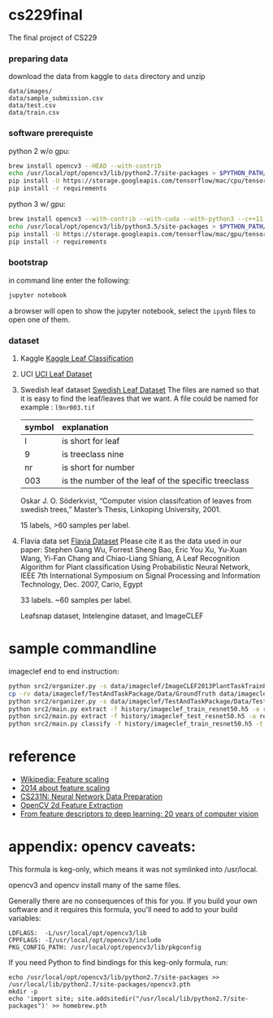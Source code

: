 # cs229final
The final project of CS229

### preparing data
download the data from kaggle to `data` directory and unzip
```
data/images/
data/sample_submission.csv
data/test.csv
data/train.csv
```

### software prerequiste
python 2 w/o gpu:
```bash
brew install opencv3 --HEAD --with-contrib
echo /usr/local/opt/opencv3/lib/python2.7/site-packages > $PYTHON_PATH/site-packages/opencv3.pth
pip install -U https://storage.googleapis.com/tensorflow/mac/cpu/tensorflow-0.11.0-py2-none-any.whl
pip install -r requirements
```

python 3 w/ gpu:
```bash
brew install opencv3 --with-contrib --with-cuda --with-python3 --c++11
echo /usr/local/opt/opencv3/lib/python3.5/site-packages > $PYTHON_PATH/site-packages/opencv3.pth
pip install -U https://storage.googleapis.com/tensorflow/mac/gpu/tensorflow-0.11.0-py3-none-any.whl
pip install -r requirements
```

### bootstrap
in command line enter the following:
```bash
jupyter notebook
```
a browser will open to show the jupyter notebook, select the `ipynb` files to open one of them.

### dataset

1. Kaggle
    [Kaggle Leaf Classification](https://www.kaggle.com/c/leaf-classification)

2. UCI
    [UCI Leaf Dataset](https://archive.ics.uci.edu/ml/datasets/Leaf)

3. Swedish leaf dataset
    [Swedish Leaf Dataset](http://www.cvl.isy.liu.se/en/research/datasets/swedish-leaf/)
    The files are named so that it is easy to find the leaf/leaves that we want. A file could be named for example :
    `l9nr003.tif`
    
    | symbol | explanation         |
    | ------ | :------------------ |
    | l      | is short for leaf   |
    | 9      | is treeclass nine   |
    | nr     | is short for number |
    | 003    | is the number of the leaf of the specific treeclass |

    Oskar J. O. Söderkvist, “Computer vision classifcation of leaves from swedish trees,” Master’s Thesis, Linkoping University, 2001.

    15 labels, >60 samples per label.

4. Flavia data set
    [Flavia Dataset](http://flavia.sourceforge.net)
    Please cite it as the data used in our paper: Stephen Gang Wu, Forrest Sheng Bao, Eric You Xu, Yu-Xuan Wang, Yi-Fan Chang and Chiao-Liang Shiang, A Leaf Recognition Algorithm for Plant classification Using Probabilistic Neural Network, IEEE 7th International Symposium on Signal Processing and Information Technology, Dec. 2007, Cario, Egypt

    33 labels. ~60  samples per label.

    Leafsnap dataset, Intelengine dataset, and ImageCLEF

# sample commandline
imageclef end to end instruction:
```bash
python src2/organizer.py -s data/imageclef/ImageCLEF2013PlantTaskTrainPackage-PART-1/train/ -d data/imageclef/train
cp -rv data/imageclef/TestAndTaskPackage/Data/GroundTruth data/imageclef/TestAndTaskPackage/Data/Test
python src2/organizer.py -s data/imageclef/TestAndTaskPackage/Data/Test -d data/imageclef/test
python src2/main.py extract -f history/imageclef_train_resnet50.h5 -a resnet50 conf/imageclef-train.yaml
python src2/main.py extract -f history/imageclef_test_resnet50.h5 -a resnet50 conf/imageclef-test.yaml
python src2/main.py classify -f history/imageclef_train_resnet50.h5 -t history/imageclef_test_resnet50.h5 -m history/imageclef_model.pkl
```

# reference

- [Wikipedia: Feature scaling](https://en.wikipedia.org/wiki/Feature_scaling)
- [2014 about feature scaling](http://sebastianraschka.com/Articles/2014_about_feature_scaling.html)
- [CS231N: Neural Network Data Preparation](http://cs231n.github.io/neural-networks-2/#datapre)
- [OpenCV 2d Feature Extraction](http://docs.opencv.org/3.0-beta/doc/py_tutorials/py_feature2d/py_table_of_contents_feature2d/py_table_of_contents_feature2d.html)
- [From feature descriptors to deep learning: 20 years of computer vision](http://www.computervisionblog.com/2015/01/from-feature-descriptors-to-deep.html)


# appendix: opencv caveats:
This formula is keg-only, which means it was not symlinked into /usr/local.

opencv3 and opencv install many of the same files.

Generally there are no consequences of this for you. If you build your
own software and it requires this formula, you'll need to add to your
build variables:

    LDFLAGS:  -L/usr/local/opt/opencv3/lib
    CPPFLAGS: -I/usr/local/opt/opencv3/include
    PKG_CONFIG_PATH: /usr/local/opt/opencv3/lib/pkgconfig

If you need Python to find bindings for this keg-only formula, run:

    echo /usr/local/opt/opencv3/lib/python2.7/site-packages >> /usr/local/lib/python2.7/site-packages/opencv3.pth
    mkdir -p
    echo 'import site; site.addsitedir("/usr/local/lib/python2.7/site-packages")' >> homebrew.pth

